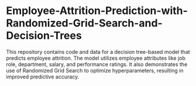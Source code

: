 # Employee-Attrition-Prediction-with-Randomized-Grid-Search-and-Decision-Trees
This repository contains code and data for a decision tree-based model that predicts employee attrition. The model utilizes employee attributes like job role, department, salary, and performance ratings. It also demonstrates the use of Randomized Grid Search to optimize hyperparameters, resulting in improved predictive accuracy.
